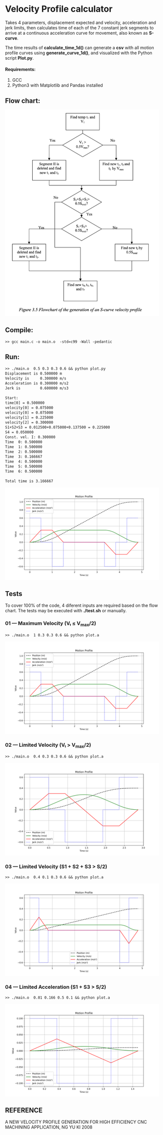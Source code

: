 # Velocity Profile calculator

Takes 4 parameters, displacement expected and velocity, acceleration and jerk limits, then calculates time of each of the 7 constant jerk segments to arrive at a continuous acceleration curve for movement, also known as **S-curve**.

The time results of **calculate_time_1d()** can generate a **csv** with all motion profile curves using **generate_curve_1d()**, and visualized with the Python script **Plot.py**.

#### Requirements:
1. GCC
2. Python3 with Matplotlib and Pandas installed

## Flow chart:
![Flow Chart](./flowchart.png)

## Compile:
```
>> gcc main.c -o main.o  -std=c99 -Wall -pedantic
```

## Run:

```
>> ./main.o  0.5 0.3 0.3 0.6 && python plot.py
Displacement is 0.500000 m
Velocity is     0.300000 m/s
Acceleration is 0.300000 m/s2
Jerk is         0.600000 m/s3

Start:
time[0] = 0.500000
velocity[0] = 0.075000
velocity[0] = 0.075000
velocity[1] = 0.225000
velocity[2] = 0.300000
S1+S2+S3 = 0.012500+0.075000+0.137500 = 0.225000
S4 = 0.050000
Const. vel. I: 0.300000
Time  0: 0.500000
Time  1: 0.500000
Time  2: 0.500000
Time  3: 0.166667
Time  4: 0.500000
Time  5: 0.500000
Time  6: 0.500000

Total time is 3.166667
```

![Output Example](./result_V2/motion_plot.png)

## Tests

To cover 100% of the code, 4 diferent inputs are required based on the flow chart.
The tests may be executed with **./test.sh** or manually.
### 01 — Maximum Velocity (V₁ ≤ V<sub>max</sub>/2)
```
>> ./main.o  1 0.3 0.3 0.6 && python plot.a
```
![Test01](./tests/test01.png)
### 02 — Limited Velocity (V₁ > V<sub>max</sub>/2)
```
>> ./main.o  0.4 0.3 0.3 0.6 && python plot.a
```
![Test02](./tests/test02.png)
### 03 — Limited Velocity (S1 + S2 + S3 > S/2)
```
>> ./main.o  0.4 0.1 0.3 0.6 && python plot.a
```
![Test03](./tests/test03.png)
### 04 — Limited Acceleration (S1 + S3 > S/2)
```
>> ./main.o  0.01 0.166 0.5 0.1 && python plot.a
```
![Test04](./tests/test04.png)
## REFERENCE

A NEW VELOCITY PROFILE
GENERATION FOR HIGH
EFFICIENCY CNC MACHINING
APPLICATION, NG YU KI 2008